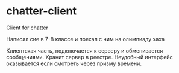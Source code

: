 # chatter-client
Client for chatter

Написал сие в 7-8 классе и поехал с ним на олимпиаду хаха

Клиентская часть, подключается к серверу и обменивается сообщениями. Хранит сервер в реестре. Неудобный интерфейс оказывается если смотреть через призму времени.
